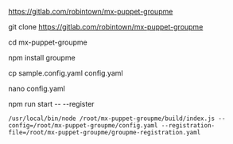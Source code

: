 https://gitlab.com/robintown/mx-puppet-groupme

git clone https://gitlab.com/robintown/mx-puppet-groupme

cd mx-puppet-groupme

npm install groupme

cp sample.config.yaml config.yaml

nano config.yaml

npm run start -- --register

`/usr/local/bin/node /root/mx-puppet-groupme/build/index.js --config=/root/mx-puppet-groupme/config.yaml --registration-file=/root/mx-puppet-groupme/groupme-registration.yaml`
